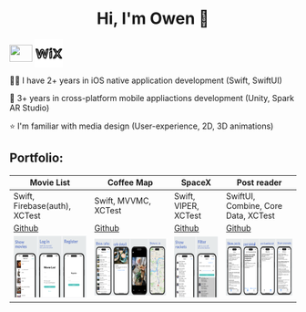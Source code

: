 <h1 align="center">Hi, I'm Owen 👋</h1>

<p align="left">
<a href="https://www.linkedin.com/in/owen-wenchung-kao/" target="blank"><img align="center" src="https://raw.githubusercontent.com/rahuldkjain/github-profile-readme-generator/master/src/images/icons/Social/linked-in-alt.svg" height="30" width="40" /></a>
<a href="wenchung.wixsite.com/home" target="blank"><img align="center" src="https://raw.githubusercontent.com/KaoWenChung/KaoWenChung/feb5c6c178818ea8424dafbc47d38d6789babbeb/Resources/wix.svg" height="50" width="50" /></a>

👨‍💻 I have 2+ years in iOS native application development (Swift, SwiftUI)

🚀 3+ years in cross-platform mobile appliactions development (Unity, Spark AR Studio)

⭐ I'm familiar with media design (User-experience, 2D, 3D animations)


<h2 align="left">Portfolio:</h3>

Movie List | Coffee Map | SpaceX | Post reader
-------------- | -------------- | ----------------- | ---------------------
Swift, Firebase(auth), XCTest | Swift, MVVMC, XCTest | Swift, VIPER, XCTest | SwiftUI, Combine, Core Data, XCTest
[Github](https://github.com/KaoWenChung/MovieList) | [Github](https://github.com/KaoWenChung/CoffeeMap_MVVMC) | [Github](https://github.com/KaoWenChung/SpaceX_VIPER.git) | [Github](https://github.com/KaoWenChung/PostReader_SwiftUI.git)
<img src="https://raw.githubusercontent.com/KaoWenChung/MovieList/main/Resources/ScreenShot.png" alt="postgresql" width="155" height="109"/> | <img src="https://github.com/KaoWenChung/CoffeeMap_MVVMC/blob/main/Resources/ScreenShot.png?raw=true" alt="postgresql" width="285" height="100"/> | <img src="https://github.com/KaoWenChung/SpaceX_VIPER/blob/main/Resources/ScreenShot.png?raw=true" alt="postgresql" width="102" height="108"/> | <img src="https://github.com/KaoWenChung/PostReader_SwiftUI/blob/master/Resources/ScreenShot.png?raw=true" alt="postgresql" width="191" height="100"/>

